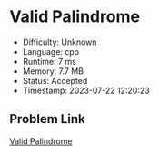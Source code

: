 # Valid Palindrome

- Difficulty: Unknown
- Language: cpp
- Runtime: 7 ms
- Memory: 7.7 MB
- Status: Accepted
- Timestamp: 2023-07-22 12:20:23

## Problem Link
[Valid Palindrome](https://leetcode.com/problems/valid-palindrome)

